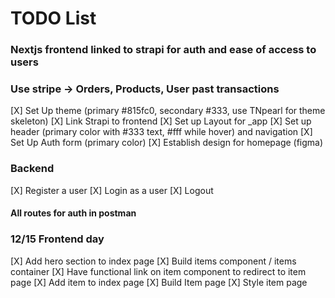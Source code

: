 # TODO List

### Nextjs frontend linked to strapi for auth and ease of access to users

### Use stripe -> Orders, Products, User past transactions

[X] Set Up theme (primary #815fc0, secondary #333, use TNpearl for theme skeleton)
[X] Link Strapi to frontend
[X] Set up Layout for \_app
[X] Set up header (primary color with #333 text, #fff while hover) and navigation
[X] Set Up Auth form (primary color)
[X] Establish design for homepage (figma)

### Backend

[X] Register a user
[X] Login as a user
[X] Logout

#### All routes for auth in postman

### 12/15 Frontend day

[X] Add hero section to index page
[X] Build items component / items container
[X] Have functional link on item component to redirect to item page
[X] Add item to index page
[X] Build Item page
[X] Style item page
